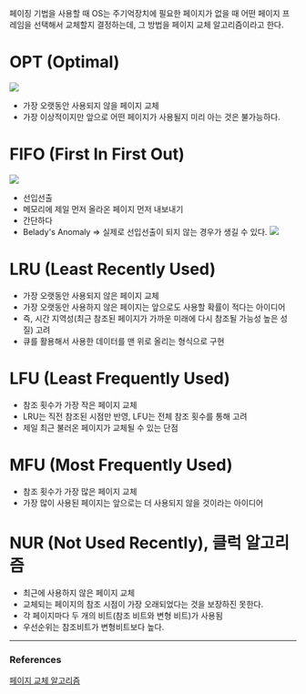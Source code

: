 페이징 기법을 사용할 때 OS는 주기억장치에 필요한 페이지가 없을 때 어떤 페이지 프레임을 선택해서 교체할지 결정하는데, 그 방법을 페이지 교체 알고리즘이라고 한다.

# OPT (Optimal)

![](https://velog.velcdn.com/images/urjimyu/post/4a85cd40-8378-4809-b832-2dd396e71f2b/image.png)

- 가장 오랫동안 사용되지 않을 페이지 교체
- 가장 이상적이지만 앞으로 어떤 페이지가 사용될지 미리 아는 것은 불가능하다.

# FIFO (First In First Out)

![](https://velog.velcdn.com/images/urjimyu/post/41008c90-c150-486f-a010-e4e998b85676/image.png)

- 선입선출
- 메모리에 제일 먼저 올라온 페이지 먼저 내보내기
- 간단하다
- Belady's Anomaly => 실제로 선입선출이 되지 않는 경우가 생길 수 있다.
  ![](https://velog.velcdn.com/images/urjimyu/post/460239a1-562c-46b4-8b8c-a4e0ef43c446/image.png)

# LRU (Least Recently Used)

- 가장 오랫동안 사용되지 않은 페이지 교체
- 가장 오랫동안 사용하지 않은 페이지는 앞으로도 사용할 확률이 적다는 아이디어
- 즉, 시간 지역성(최근 참조된 페이지가 가까운 미래에 다시 참조될 가능성 높은 성질) 고려
- 큐를 활용해서 사용한 데이터를 맨 위로 올리는 형식으로 구현

# LFU (Least Frequently Used)

- 참조 횟수가 가장 작은 페이지 교체
- LRU는 직전 참조된 시점만 반영, LFU는 전체 참조 횟수를 통해 고려
- 제일 최근 불러온 페이지가 교체될 수 있는 단점

# MFU (Most Frequently Used)

- 참조 횟수가 가장 많은 페이지 교체
- 가장 많이 사용된 페이지는 앞으로는 더 사용되지 않을 것이라는 아이디어

# NUR (Not Used Recently), 클럭 알고리즘

- 최근에 사용하지 않은 페이지 교체
- 교체되는 페이지의 참조 시점이 가장 오래되었다는 것을 보장하진 못한다.
- 각 페이지마다 두 개의 비트(참조 비트와 변형 비트)가 사용됨
- 우선순위는 참조비트가 변형비트보다 높다.

---

### References

[페이지 교체 알고리즘](https://doh-an.tistory.com/28)
